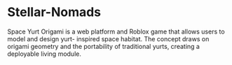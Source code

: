 # Stellar-Nomads
Space Yurt Origami is a web platform and Roblox game that allows users to model and design yurt- inspired space habitat. The concept draws on origami geometry and the portability of traditional yurts, creating a deployable living module. 
